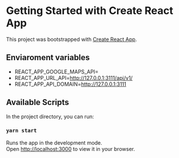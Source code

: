 # Getting Started with Create React App

This project was bootstrapped with [Create React App](https://github.com/facebook/create-react-app).

## Enviaroment variables
* REACT_APP_GOOGLE_MAPS_API=
* REACT_APP_URL_API=http://127.0.0.1:3111/api/v1/
* REACT_APP_API_DOMAIN=http://127.0.0.1:3111

## Available Scripts

In the project directory, you can run:

### `yarn start`

Runs the app in the development mode.\
Open [http://localhost:3000](http://localhost:3000) to view it in your browser.
